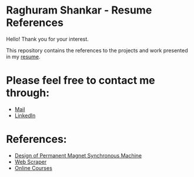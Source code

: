 # Raghuram Shankar - Resume References

Hello! Thank you for your interest. 

This repository contains the references to the projects and work presented in my [resume](https://github.com/raghuramshankar/resume/blob/master/r-shankar-resume-latest.pdf).

# Please feel free to contact me through:

- [Mail](mailto:raghuram.shankar98@gmail.com)
- [LinkedIn](https://www.linkedin.com/in/raghuramshankar)

# References:
- [Design of Permanent Magnet Synchronous Machine](https://github.com/raghuramshankar/electrical-machines-design-and-analysis)
- [Web Scraper](https://github.com/raghuramshankar/web-scraper)
- [Online Courses](https://github.com/raghuramshankar/resume/tree/master/online-courses-certificates)